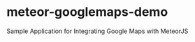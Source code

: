 meteor-googlemaps-demo
======================

Sample Application for Integrating Google Maps with MeteorJS
